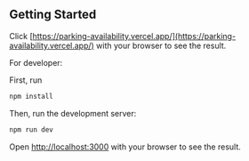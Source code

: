## Getting Started

Click [https://parking-availability.vercel.app/](https://parking-availability.vercel.app/) with your browser to see the result.

For developer:

First, run
```bash
npm install
```

Then, run the development server:

```bash
npm run dev
```

Open [http://localhost:3000](http://localhost:3000) with your browser to see the result.
